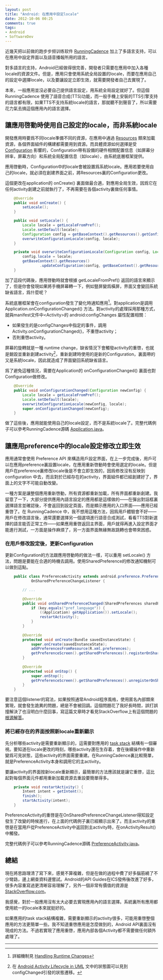 ```yaml
---
layout: post
title: "Android: 在應用中設定locale"
date: 2012-10-06 00:25
comments: true
tags:
- Android
- SoftwareDev 
---
```

近幾天把以前做的跑步步频训练软件 [RunningCadence](https://play.google.com/store/apps/details?id=leoliang.runningcadence) 加上了多語言支持，可以在應用中設定界面以及語音播報所用的語言。

對多語言的支持，Android已經做得很完善，開發者只需要在應用中加入各種locale的資源文件。但是，應用只會使用系統全局設置的locale，而要在應用自己的設定中選擇locale，以及要讓設定立即生效，就需要開發者自己去實現了。

本來，一般應用並沒必要自己提供語言設定，用系統全局設定就好了。但這個 RunningCadence 使用了語音合成(TTS)功能，而一般手機上安裝的TTS引擎支持的語言都有限，如果TTS不支持系統locale的語言，那就聽不到聲音了，所以需要花力氣去搞這個應用內的語言選擇。

## 讓應用啓動時使用自己設定的locale，而非系統locale

開發應用時要爲不同locale準備不同的資源，在應用中通過 [Resources](http://developer.android.com/reference/android/content/res/Resources.html) 類來加載資源，各個界面組件的構建都需要用到資源。而具體資源如何選擇是受 [Configuration](http://developer.android.com/reference/android/content/res/Configuration.html) 影響的，Configuration帶有設備的硬件相關配置信息（如屏幕分辨率，屏幕方向）和系統全局配置信息（如locale），由系統底層框架提供。

應用啓動時，Configuration中的locale會被設置爲系統locale。應用若要使用自己的locale，就必須在創建界面之前，將Resources裏的Configuration更改。

這個更改在application的 onCreate() 裏面做最合適，對應用全局生效，因爲它在任何activity創建之前就執行了，不再需要在各個activity裏做任何事情。

``` java
	@Override
	public void onCreate() {
		setLocale();
	}

	public void setLocale() {
		Locale locale = getLocaleFromPref();
		Locale.setDefault(locale);
		Configuration config = getBaseContext().getResources().getConfiguration();
		overwriteConfigurationLocale(config, locale);
	}

	private void overwriteConfigurationLocale(Configuration config, Locale locale) {
		config.locale = locale;
		getBaseContext().getResources()
				.updateConfiguration(config, getBaseContext().getResources().getDisplayMetrics());
	}
```

加了這段代碼後，應用啓動時就會根據 getLocaleFromPref() 返回的語言來顯示了，但是你會發現如果將手機屏幕轉一下，例如豎屏變爲橫屏，界面又會變回系統缺省語言，爲什麼呢？

系統底層框架會在configuration發生了變化時通知應用[^1]。對application是調用 Application.onConfigurationChanged() 方法。對activity的處理採用那種方式，就與manifest文件中<Activity&gt;的 android:configChanges 屬性配置相關：

- 如果發生的是configChanges中指定的事件，調用 Activity.onConfigurationChanged()，不重啓activity；
- 否則重啓activity。

[^1]: 詳細機制見 [Handling Runtime Changes](http://developer.android.com/guide/topics/resources/runtime-changes.html)

屏幕的旋轉就是一種 runtime change，缺省情況下會觸發activity的重啓，也就是銷毀並重新創建activity[^2]，重新創建時使用的是新的Configuration，裏面帶的又是系統locale，因此就造成了界面變回系統缺省語言。

[^2]: 在 [Android Activity Lifecycle in UML](/2010/12/16/Android-activity-lifecycle-in-UML-state-machine-diagram) 文中的狀態圖可以見到configChanged引發的狀態遷移。

爲了避免這種情況，需要在Application的 onConfigurationChanged() 裏面也對Configuration做修改。

``` java
	@Override
	public void onConfigurationChanged(Configuration newConfig) {
		Locale locale = getLocaleFromPref();
		Locale.setDefault(locale);
		overwriteConfigurationLocale(newConfig, locale);
		super.onConfigurationChanged(newConfig);
	}
```

做了這些後，應用就能使用自己的locale設定，而不是系統locale了。完整代碼例子可以參考RunningCadence源碼 [Application.java](https://github.com/aleung/RunningCadence/blob/c658e00bd24a23bd95369bf6e3d87254776ae2cb/RunningCadence/src/leoliang/runningcadence/Application.java)。

## 讓應用preference中的locale設定修改立即生效

應用通常會使用 Preference API 來構造用戶設定界面，在上一步完成後，用戶可以在應用preference裏設置locale，在應用重新啓動時會使用選定的locale。但是用戶在preference裏修改locale後是不會立即生效的，因爲修改沒有反映到 configuration 中去，而且對於已經存在的activity，界面組件都已經創建好了，界面上的文字不可能自動改變。

一種方案是讓整個應用重新啓動，所有資源都重新加載，所有界面都重新創建。我留意了一下，大部分提供應用內語言設定的應用都是這樣做的——在彈出對話框裏選擇語言並確認後，不會返回到設定頁面，而是顯示應用的入口界面——應用已經重啓了。在 RunningCadence 中，我不想用這種方法，因爲用戶體驗會不好——用戶在修改語言後，通常還要選擇另一個選項進行語音合成測試，看看TTS對新選擇的語言能否正常工作——如果應用重啓返回主界面，用戶就得再進入設定界面才能進行測試，一方面是操作麻煩了，另一方面界面無緣無故跳轉也會帶來困惑。

### 在用戶修改設定後，更新Configuration

更新Configuration的方法跟應用啓動時的做法一樣，可以重用 setLocale() 方法，問題是要能在合適的時機去調用。使用SharedPreference的修改通知機制可以做到這點。

``` java
    public class PreferenceActivity extends android.preference.PreferenceActivity implements
    		OnSharedPreferenceChangeListener {

		// ...
    
    	@Override
    	public void onSharedPreferenceChanged(SharedPreferences sharedPreferences, String key) {
    		if (key.equals("pref_language")) {
    			((Application) getApplication()).setLocale();
    			restartActivity();
    		}
    	}
    
    	@Override
    	protected void onCreate(Bundle savedInstanceState) {
    		super.onCreate(savedInstanceState);
    		addPreferencesFromResource(R.xml.preferences);
    		getPreferenceScreen().getSharedPreferences().registerOnSharedPreferenceChangeListener(this);
    	}
    
    	@Override
    	protected void onStop() {
    		super.onStop();
    		getPreferenceScreen().getSharedPreferences().unregisterOnSharedPreferenceChangeListener(this);
    	}
	}
```

要注意這個listener的寫法，如果按照通常Android程序風格，使用匿名內部類來實現，就會發生詭異的問題，總是不會被回調。這個問題花了我好長時間，誤打誤撞解決了也沒明白什麼回事，寫這篇文章時才看見StackOverflow上有這個問題的[根源解答](http://stackoverflow.com/a/3104265/94148)。

### 將已經存在的界面按照新locale重新顯示

先分析哪些activity是需要重新顯示的，這需要對應用的 [task stack](http://developer.android.com/guide/components/tasks-and-back-stack.html) 結構有一個審視。要知道在locale更改的時刻，哪些activity還在生存着，會在後續操作中重新變爲可見狀態，這些activity的界面需要重建。在RunningCadence裏比較簡單，就是PreferenceActivity本身和調用它的主activity。

要讓activity的界面按新locale重新顯示，最簡單的方法應該就是讓它重啓，這比起對每個界面元件都用重新加載資源去重設要簡單得多。

```java
	private void restartActivity() {
		Intent intent = getIntent();
		finish();
		startActivity(intent);
	}
```

PreferenceActivity的重啓是在OnSharedPreferenceChangeListener得知設定發生了改變的時候進行，在上面的代碼例子裏已經顯示出來了。而主activity的重啓是在當用戶從PreferenceActivity中返回到主activity時，在onActivityResult() 中觸發。

完整代碼例子可以參考RunningCadence源碼 [PreferenceActivity.java](https://github.com/aleung/RunningCadence/blob/f0cdb98b42a94caa5c7e2cec1a8aa6abf91e73b9/RunningCadence/src/leoliang/runningcadence/PreferenceActivity.java)。

## 總結

現在將思路理清了寫下來，感覺不算複雜，但是在做的過程中費了好多腦筋繞了不少彎路，邊上網查資料邊嘗試。Android的API Guides在ICS發佈後改進了好多，很多內容重寫過更清晰容易理解了，另外一個非常有價值的資源是[StackOverflow.com](StackOverflow.com)。

我感覺，對於一般應用沒有太大必要去實現應用內的語言選擇。系統裏所有應用都使用統一的locale本來就挺好的。

如果應用的task stack結構複雜，需要重新顯示的activity很多，可能用重啓整個應用的方法更簡單一些。我不知道重啓應用是怎麼做到的，Android API裏面沒有現成的方法。不過若實現了應用重啓，應用內部各個Activity都不需要做任何額外處理了。

----

